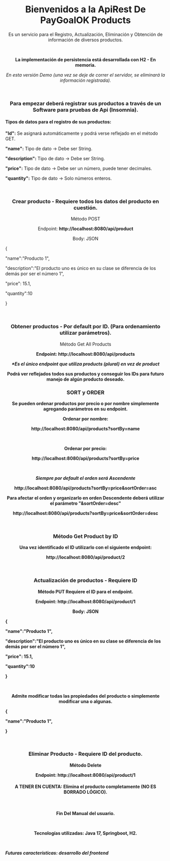 <div align="center">
  <h1>Bienvenidos a la ApiRest De PayGoalOK Products</h1>

  <p>Es un servicio para el Registro, Actualización, Eliminación y Obtención de información de diversos productos.</p>
  <br />
  <p><b>La implementación de persistencia está desarrollada con H2 - En memoria.</b></p>
  <p><i>En esta versión Demo (una vez se deje de correr el servidor, se eliminará la información registrada).</i></p>

  <br />
  <h3>Para empezar deberá registrar sus productos a través de un Software para pruebas de Api (Insomnia).</h3>

  <div align="start">
    <h4><strong>Tipos de datos para el registro de sus productos:</strong></h4>
    <p><strong>"Id":</strong> Se asignará automáticamente y podrá verse reflejado en el método GET.</p>
    <p><strong>"name":</strong> Tipo de dato → Debe ser String.</p>
    <p><strong>"description":</strong> Tipo de dato → Debe ser String.</p>
    <p><strong>"price":</strong> Tipo de dato → Debe ser un número, puede tener decimales.</p>
    <p><strong>"quantity":</strong> Tipo de dato → Solo números enteros.</p>
  </div>

  <br />
  <h3>Crear producto - Requiere todos los datos del producto en cuestión.</h3>
  <p>Método POST</p>
  <p>Endpoint: <b> http://localhost:8080/api/product </b></p>
  <p>Body: JSON</p>
  <div align="start">
    <p>{</p>
    <p>"name":"Producto 1",</p>
    <p>"description":"El producto uno es único en su clase se diferencia de los demás por ser el número 1",</p>
    <p>"price": 15.1,</p>
    <p>"quantity":10</p>
    <p>}</p>
  </div>
  <br />
  <h3>Obtener productos - Por default por ID. (Para ordenamiento utilizar parámetros).</h3>
  <p>Método Get All Products </p>
  <p><b>Endpoint: http://localhost:8080/api/products<b></p>
  <p><i>*Es el único endpoint que utiliza products (plural) en vez de product</i></p>

  <p>Podrá ver reflejados todos sus productos y conseguir los IDs para futuro manejo de algún producto deseado.</p>

  <h3>SORT y ORDER</h3>
  <p>Se pueden ordenar productos por precio o por nombre simplemente agregando parámetros en su endpoint. </p>
  <p><b>Ordenar por nombre:</b></p>
  <p>http://localhost:8080/api/products?sortBy=name   </p>
  <br />
  <p><b>Ordenar por precio:</b></p>
  <p>http://localhost:8080/api/products?sortBy=price  </p>
  <br />
  <p><i>Siempre por default el orden será Ascendente</i></p>
  <p>http://localhost:8080/api/products?sortBy=price&sortOrder=asc</p>
  <p>Para afectar el orden y organizarlo en orden Descendente deberá utilizar el parámetro "&sortOrder=desc"</p>

  <p>http://localhost:8080/api/products?sortBy=price&sortOrder=desc</p>
  <br />
  <h3>Método Get Product by ID</h3>
  <p>Una vez identificado el ID utilizarlo con el siguiente endpoint:</p>
  <p>http://localhost:8080/api/product/2</p>

  <br />
  <h3>Actualización de productos - Requiere ID</h3>
  <p>Método PUT Requiere el ID para el endpoint.</p>
  <p>Endpoint: <b>http://localhost:8080/api/product/1</b></p>
  <p>Body: JSON</p>
  <div align="start">
    <p>{</p>
    <p>"name":"Producto 1",</p>
    <p>"description":"El producto uno es único en su clase se diferencia de los demás por ser el número 1",</p>
    <p>"price": 15.1,</p>
    <p>"quantity":10</p>
    <p>}</p>
  </div>
  <br />

  <p>Admite modificar todas las propiedades del producto o simplemente modificar una o algunas.</p>
  <div align="start">
    <p>{</p>
    <p>"name":"Producto 1",</p>
    <p>}</p>
  </div>
  <br />

  <h3>Eliminar Producto - Requiere ID del producto.</h3>
  <p>Método Delete</p> 
  <p>Endpoint: http://localhost:8080/api/product/1</p>

  <h4>A TENER EN CUENTA: Elimina el producto completamente (NO ES BORRADO LÓGICO).</h4>
</br>
<p>Fin Del Manual del usuario.</p>
</br>
<p>
Tecnologías utilizadas: Java 17, Springboot, H2.
</p>
</div>
</br>
<p><i>Futuras características: desarrollo del frontend</i></p>
